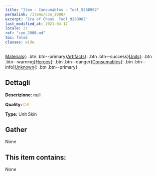 ```yaml
---
title: "Item - Consumables - Tool_9280902"
permalink: /Items/con_2000/
excerpt: "Era of Chaos  Tool_9280902"
last_modified_at: 2021-04-12
locale: it
ref: "con_2000.md"
toc: false
classes: wide
---
```

 [Materials](/it/Items/){: .btn .btn--primary}[Artifacts](/it/Items/Artifacts/){: .btn .btn--success}[Units](/it/Items/Units/){: .btn .btn--warning}[Heroes](/it/Items/Heroes/){: .btn .btn--danger}[Consumables](/it/Items/Consumables/){: .btn .btn--info}[Unknown](/it/Items/Unknown/){: .btn .btn--primary}

## Dettagli
 **Descrizione:** null

 **Quality:** <span style="color: #FF8C00">OK</span>

 **Type:** Unit Skin

## Gather

  None

## This item contains:

  None

